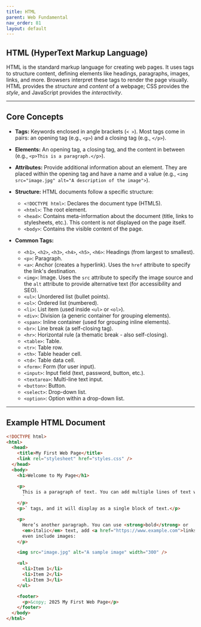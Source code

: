 ```yaml
---
title: HTML
parent: Web Fundamental
nav_order: 81
layout: default
---
```


## HTML (HyperText Markup Language)

HTML is the standard markup language for creating web pages. It uses tags to structure content, defining elements like headings, paragraphs, images, links, and more. Browsers interpret these tags to render the page visually. HTML provides the _structure_ and _content_ of a webpage; CSS provides the _style_, and JavaScript provides the _interactivity_.

---

## Core Concepts

- **Tags:** Keywords enclosed in angle brackets (`< >`). Most tags come in pairs: an opening tag (e.g., `<p>`) and a closing tag (e.g., `</p>`).
- **Elements:** An opening tag, a closing tag, and the content in between (e.g., `<p>This is a paragraph.</p>`).
- **Attributes:** Provide additional information about an element. They are placed within the opening tag and have a name and a value (e.g., `<img src="image.jpg" alt="A description of the image">`).
- **Structure:** HTML documents follow a specific structure:

  - `<!DOCTYPE html>`: Declares the document type (HTML5).
  - `<html>`: The root element.
  - `<head>`: Contains meta-information about the document (title, links to stylesheets, etc.). This content is _not_ displayed on the page itself.
  - `<body>`: Contains the visible content of the page.

- **Common Tags:**
  - `<h1>`, `<h2>`, `<h3>`, `<h4>`, `<h5>`, `<h6>`: Headings (from largest to smallest).
  - `<p>`: Paragraph.
  - `<a>`: Anchor (creates a hyperlink). Uses the `href` attribute to specify the link's destination.
  - `<img>`: Image. Uses the `src` attribute to specify the image source and the `alt` attribute to provide alternative text (for accessibility and SEO).
  - `<ul>`: Unordered list (bullet points).
  - `<ol>`: Ordered list (numbered).
  - `<li>`: List item (used inside `<ul>` or `<ol>`).
  - `<div>`: Division (a generic container for grouping elements).
  - `<span>`: Inline container (used for grouping inline elements).
  - `<br>`: Line break (a self-closing tag).
  - `<hr>`: Horizontal rule (a thematic break - also self-closing).
  - `<table>`: Table.
  - `<tr>`: Table row.
  - `<th>`: Table header cell.
  - `<td>`: Table data cell.
  - `<form>`: Form (for user input).
  - `<input>`: Input field (text, password, button, etc.).
  - `<textarea>`: Multi-line text input.
  - `<button>`: Button.
  - `<select>`: Drop-down list.
  - `<option>`: Option within a drop-down list.

---

## Example HTML Document

```html
<!DOCTYPE html>
<html>
  <head>
    <title>My First Web Page</title>
    <link rel="stylesheet" href="styles.css" />
  </head>
  <body>
    <h1>Welcome to My Page</h1>

    <p>
      This is a paragraph of text. You can add multiple lines of text within the
      `
    </p>
    <p>` tags, and it will display as a single block of text.</p>

    <p>
      Here’s another paragraph. You can use <strong>bold</strong> or
      <em>italic</em> text, add <a href="https://www.example.com">links</a>, or
      even include images:
    </p>

    <img src="image.jpg" alt="A sample image" width="300" />

    <ul>
      <li>Item 1</li>
      <li>Item 2</li>
      <li>Item 3</li>
    </ul>

    <footer>
      <p>&copy; 2025 My First Web Page</p>
    </footer>
  </body>
</html>
```
